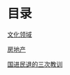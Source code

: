 # 目录

[文化领域](https://github.com/The-Run-Philosophy-Organization/run/blob/main/%E7%BB%8F%E6%B5%8E%E9%97%AE%E9%A2%98%E7%9B%B8%E5%85%B3/%E6%96%87%E5%8C%96%E9%A2%86%E5%9F%9F.md)

[房地产](房地产)

[国进民退的三次教训](国进民退的三次教训.md)
